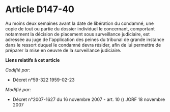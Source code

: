 # Article D147-40

Au moins deux semaines avant la date de libération du condamné, une copie de tout ou partie du dossier individuel le
concernant, comportant notamment la décision de placement sous surveillance judiciaire, est adressée au juge de l'application
des peines du tribunal de grande instance dans le ressort duquel le condamné devra résider, afin de lui permettre de préparer
la mise en oeuvre de la surveillance judiciaire.

**Liens relatifs à cet article**

_Codifié par_:

  - Décret n°59-322 1959-02-23

_Modifié par_:

  - Décret n°2007-1627 du 16 novembre 2007 - art. 10 () JORF 18 novembre 2007

